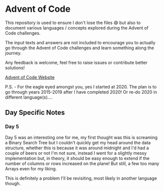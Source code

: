 # Advent of Code

This repository is used to ensure I don't lose the files :sweat_smile: but also to document various languages / concepts explored during the Advent of Code challenges.

The input texts and answers are not included to encourage you to actually go through the Advent of Code challenges and learn something along the journey.

Any feedback is welcome, feel free to raise issues or contribute better solutions!

[Advent of Code Website](https://adventofcode.com)

P.S. - For the eagle eyed amongst you, yes I started at 2020. The plan is to go through years 2015-2019 after I have completed 2020! Or re-do 2020 in different language(s)....

## Day Specific Notes

### Day 5

Day 5 was an interesting one for me, my first thought was this is screaming a Binary Search Tree but I couldn't quickly get my head around the data structure, whether this is because it was around midnight and I'd had a couple of beers or not I'm not sure, instead I went for a slightly messy implementation but, in theory, it should be easy enough to extend if the number of columns or rows increased on the plane! But still, a few too many Arrays even for my liking.

This is definitely a problem I'll be revisiting, most likely in another language though.
